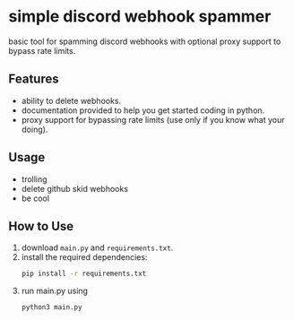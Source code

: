 # simple discord webhook spammer

basic tool for spamming discord webhooks with optional proxy support to bypass rate limits.

## Features
- ability to delete webhooks.
- documentation provided to help you get started coding in python.
- proxy support for bypassing rate limits (use only if you know what your doing).

## Usage
- trolling
- delete github skid webhooks
- be cool

## How to Use
1. download `main.py` and `requirements.txt`.
2. install the required dependencies:  
   ```bash
   pip install -r requirements.txt
3. run main.py using
   ```bash
   python3 main.py
